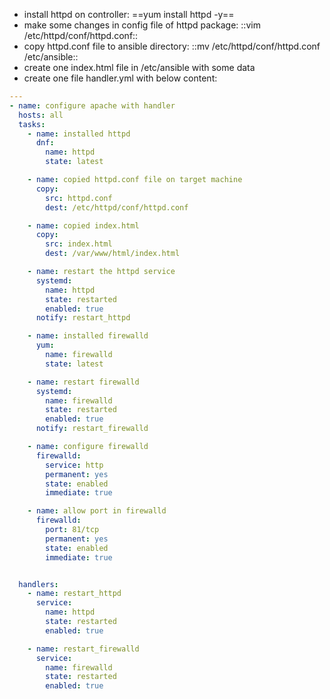 - install httpd on controller: ==yum install httpd -y==
- make some changes in config file of httpd package: ::vim /etc/httpd/conf/httpd.conf::
- copy httpd.conf file to ansible directory: ::mv /etc/httpd/conf/httpd.conf /etc/ansible::
- create one index.html file in /etc/ansible with some data
- create one file handler.yml with below content:
```yaml
---
- name: configure apache with handler
  hosts: all
  tasks:
    - name: installed httpd
      dnf:
        name: httpd
        state: latest

    - name: copied httpd.conf file on target machine
      copy:
        src: httpd.conf
        dest: /etc/httpd/conf/httpd.conf

    - name: copied index.html
      copy:
        src: index.html
        dest: /var/www/html/index.html

    - name: restart the httpd service
      systemd:
        name: httpd
        state: restarted
        enabled: true
      notify: restart_httpd

    - name: installed firewalld
      yum:
        name: firewalld
        state: latest

    - name: restart firewalld
      systemd:
        name: firewalld
        state: restarted
        enabled: true
      notify: restart_firewalld

    - name: configure firewalld
      firewalld:
        service: http
        permanent: yes
        state: enabled
        immediate: true

    - name: allow port in firewalld
      firewalld:
        port: 81/tcp
        permanent: yes
        state: enabled
        immediate: true


  handlers:
    - name: restart_httpd
      service:
        name: httpd
        state: restarted
        enabled: true

    - name: restart_firewalld
      service:
        name: firewalld
        state: restarted
        enabled: true

```

  
